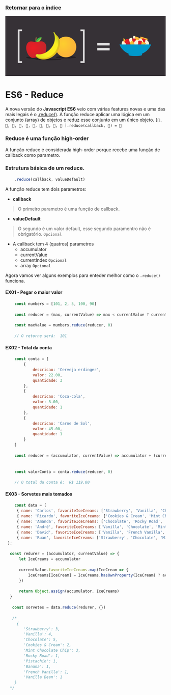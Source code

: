### [Retornar para o índice](README.md)

![Javascript ES6 - Reduce](images/reduce.png)

# ES6 - Reduce

A nova versão do __Javascript ES6__ veio com várias features novas e uma das mais legais é o [.reduce()](https://developer.mozilla.org/en-US/docs/Web/JavaScript/Reference/Global_Objects/Array/Reduce). A função reduce aplicar uma lógica em um conjunto (array) de objetos e reduz esse conjunto em um único objeto. ```[🍎, 🍐, 🍏, 🍇, 🍓, 🍍, 🥝, 🍅, 🥦, 🥕 ].reduce(callback, 🍆) = 🥗 ```

### Reduce é uma função high-order

 A função reduce é considerada high-order porque recebe uma função de callback como parametro.

### Estrutura básica de um reduce.

```javascript 
    .reduce(callback, valueDefault)
```

A função reduce tem dois parametros:

* __callback__ 

> O primeiro parametro é uma função de callback.

* __valueDefault__

> O segundo é um valor default, esse segundo paramentro não é obrigatório. `Opcional`

* A callback tem 4 (quatros) parametros
    * accumulator
    * currentValue
    * currentIndex `Opcional`
    * array `Opcional`



Agora vamos ver alguns exemplos para enteder melhor como o `.reduce()` funciona.

#### EX01 - Pegar o maior valor

```javascript
    const numbers = [101, 2, 5, 100, 90]

    const reducer = (max, currentValue) => max < currentValue ? currentValue : max

    const maxValue = mumbers.reduce(reducer, 0)

    // O retorne será:  101
```

#### EX02 - Total da conta

```javascript
    const conta = [
        {
            descricao: 'Cerveja erdinger', 
            valor: 22.00,
            quantidade: 3
        },
        {
            descricao: 'Coca-cola', 
            valor: 8.00,
            quantidade: 1
        },
        {
            descricao: 'Carne de Sol', 
            valor: 45.00,
            quantidade: 1
        }
    ]

    const reducer = (accumulator, currentValue) => accumulator + (currentValu.valor * currentValu.quantidade)


    const valorConta = conta.reduce(reducer, 0)

    // O total da conta é:  R$ 119.00
```

#### EX03 - Sorvetes mais tomados

```javascript
    const data = [
     { name: 'Carlos', favoriteIceCreams: ['Strawberry', 'Vanilla', 'Chocolate', 'Cookies & Cream'] },
     { name: 'Ricardo', favoriteIceCreams: ['Cookies & Cream', 'Mint Chocolate Chip', 'Chocolate', 'Vanilla']},
     { name: 'Amanda', favoriteIceCreams: ['Chocolate', 'Rocky Road', 'Pistachio', 'Banana'] },
     { name: 'André', favoriteIceCreams: ['Vanilla', 'Chocolate', 'Mint Chocolate Chip'] },
     { name: 'David', favoriteIceCreams: ['Vanilla', 'French Vanilla', 'Vanilla Bean', 'Strawberry'] },
     { name: 'Ruan', favoriteIceCreams: ['Strawberry', 'Chocolate', 'Mint Chocolate Chip'] }
 ];

  const redurer = (accumulator, currentValue) => {
      let IceCreams = accumulator

      currentValue.favoriteIceCreams.map(IceCream => {
          IceCreams[IceCream] = IceCreams.hasOwnProperty(IceCream) ? accumulator[IceCream] + 1 : 1
      })

      return Object.assign(accumulator, IceCreams)
  }

   const sorvetes = data.reduce(redurer, {})

   /*
     { 
        'Strawberry': 3,
        'Vanilla': 4,
        'Chocolate': 5,
        'Cookies & Cream': 2,
        'Mint Chocolate Chip': 3,
        'Rocky Road': 1,
        'Pistachio': 1,
        'Banana': 1,
        'French Vanilla': 1,
        'Vanilla Bean': 1 
    }
  */
```







